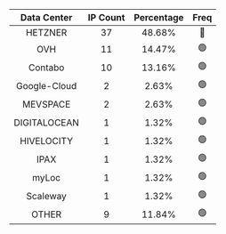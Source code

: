 | Data Center | IP Count | Percentage | Freq |
|:------------:|:--------:|:-----------:|:-----:|
| HETZNER | 37 | 48.68% | 🔴 |
| OVH | 11 | 14.47% | 🟢 |
| Contabo | 10 | 13.16% | 🟢 |
| Google-Cloud | 2 | 2.63% | 🟢 |
| MEVSPACE | 2 | 2.63% | 🟢 |
| DIGITALOCEAN | 1 | 1.32% | 🟢 |
| HIVELOCITY | 1 | 1.32% | 🟢 |
| IPAX | 1 | 1.32% | 🟢 |
| myLoc | 1 | 1.32% | 🟢 |
| Scaleway | 1 | 1.32% | 🟢 |
| OTHER | 9 | 11.84% | 🟢 |